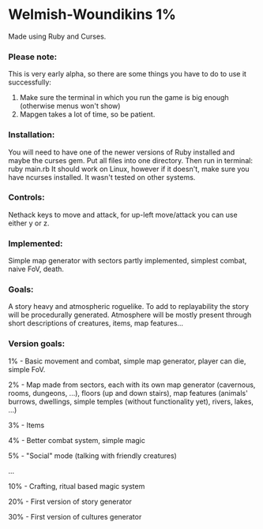# Welmish-Woundikins 1%
Made using Ruby and Curses.

### Please note:
This is very early alpha, so there are some things you have to do to use it successfully:

1. Make sure the terminal in which you run the game is big enough (otherwise menus won't show)
2. Mapgen takes a lot of time, so be patient.

### Installation:
You will need to have one of the newer versions of Ruby installed and maybe the curses gem.
Put all files into one directory. Then run in terminal: ruby main.rb
It should work on Linux, however if it doesn't, make sure you have ncurses installed. It wasn't tested on other systems.

### Controls:
Nethack keys to move and attack, for up-left move/attack you can use either y or z.

### Implemented:
Simple map generator with sectors partly implemented, simplest combat, naive FoV, death.

### Goals:
A story heavy and atmospheric roguelike. To add to replayability the story will be procedurally generated. Atmosphere will be mostly present through short descriptions of creatures, items, map features...

### Version goals:
1%   - Basic movement and combat, simple map generator, player can die, simple FoV.

2%   - Map made from sectors, each with its own map generator (cavernous, rooms, dungeons, ...), floors (up and down stairs), map features (animals' burrows, dwellings, simple temples (without functionality yet), rivers, lakes, ...)

3%    - Items

4%    - Better combat system, simple magic

5%    - "Social" mode (talking with friendly creatures)

...

10%   - Crafting, ritual based magic system

20%   - First version of story generator

30%   - First version of cultures generator

